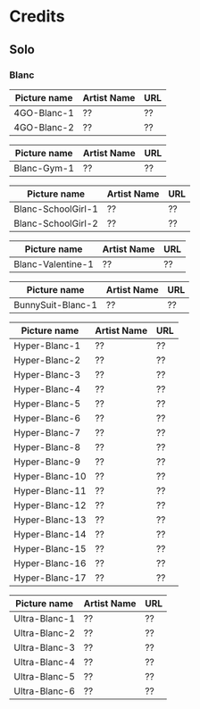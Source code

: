 # Credits

## Solo

### Blanc

Picture name | Artist Name | URL
-- | -- | --
4GO-Blanc-1 | ?? | ??
4GO-Blanc-2 | ?? | ??

Picture name | Artist Name | URL
-- | -- | --
Blanc-Gym-1 | ?? | ??

Picture name | Artist Name | URL
-- | -- | --
Blanc-SchoolGirl-1 | ?? | ??
Blanc-SchoolGirl-2 | ?? | ??

Picture name | Artist Name | URL
-- | -- | --
Blanc-Valentine-1 | ?? | ??

Picture name | Artist Name | URL
-- | -- | --
BunnySuit-Blanc-1 | ?? | ??

Picture name | Artist Name | URL
-- | -- | --
Hyper-Blanc-1 | ?? | ??
Hyper-Blanc-2 | ?? | ??
Hyper-Blanc-3 | ?? | ??
Hyper-Blanc-4 | ?? | ??
Hyper-Blanc-5 | ?? | ??
Hyper-Blanc-6 | ?? | ??
Hyper-Blanc-7 | ?? | ??
Hyper-Blanc-8 | ?? | ??
Hyper-Blanc-9 | ?? | ??
Hyper-Blanc-10 | ?? | ??
Hyper-Blanc-11 | ?? | ??
Hyper-Blanc-12 | ?? | ??
Hyper-Blanc-13 | ?? | ??
Hyper-Blanc-14 | ?? | ??
Hyper-Blanc-15 | ?? | ??
Hyper-Blanc-16 | ?? | ??
Hyper-Blanc-17 | ?? | ??

Picture name | Artist Name | URL
-- | -- | --
Ultra-Blanc-1 | ?? | ??
Ultra-Blanc-2 | ?? | ??
Ultra-Blanc-3 | ?? | ??
Ultra-Blanc-4 | ?? | ??
Ultra-Blanc-5 | ?? | ??
Ultra-Blanc-6 | ?? | ??